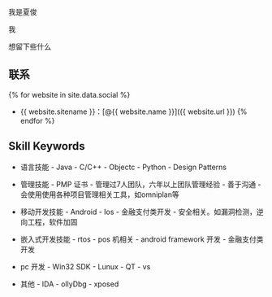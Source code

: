 

我是夏俊

我

想留下些什么

## 联系

{% for website in site.data.social %}
* {{ website.sitename }}：[@{{ website.name }}]({{ website.url }})
{% endfor %}


## Skill Keywords
- 语言技能
      - Java
      - C/C++
      - Objectc
      - Python
      - Design Patterns
      
- 管理技能
      - PMP 证书
      - 管理过7人团队，六年以上团队管理经验 
      - 善于沟通
      - 会使用使用各种项目管理相关工具，如omniplan等 

- 移动开发技能
      - Android
      - Ios
      - 金融支付类开发
      - 安全相关。如漏洞检测，逆向工程，软件加固
      
- 嵌入式开发技能
      - rtos 
      - pos 机相关
      - android framework 开发
      - 金融支付类开发

- pc 开发 
      - Win32 SDK
      - Lunux 
      - QT
      - vs
      
- 其他
      - IDA
      - ollyDbg
      - xposed





